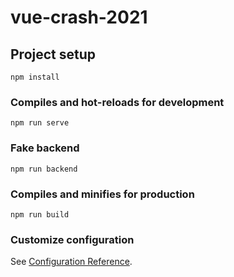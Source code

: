 # vue-crash-2021

## Project setup
```
npm install
```

### Compiles and hot-reloads for development
```
npm run serve
```

### Fake backend
```
npm run backend
```

### Compiles and minifies for production
```
npm run build
```

### Customize configuration
See [Configuration Reference](https://cli.vuejs.org/config/).
